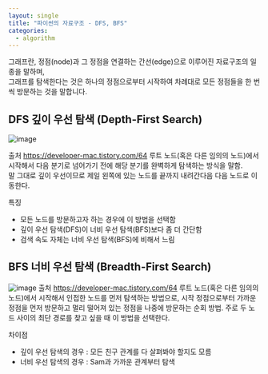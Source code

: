 ```yaml
---
layout: single
title: "파이썬의 자료구조 - DFS, BFS"
categories:
  - algorithm
---
```

그래프란, 정점(node)과 그 정점을 연결하는 간선(edge)으로 이루어진 자료구조의 일종을 말하며, <br>
그래프를 탐색한다는 것은 하나의 정점으로부터 시작하여 차례대로 모든 정점들을 한 번씩 방문하는 것을 말합니다. <br>

## DFS 깊이 우선 탐색 (Depth-First Search)
![image](https://user-images.githubusercontent.com/81789003/202897111-f7201a2f-bd5a-4407-a96f-0dcfb1f84a31.png)

출처 https://developer-mac.tistory.com/64
루트 노드(혹은 다른 임의의 노드)에서 시작해서 다음 분기로 넘어가기 전에 해당 분기를 완벽하게 탐색하는 방식을 말함. <br>
말 그대로 깊이 우선이므로 제일 왼쪽에 있는 노드를 끝까지 내려간다음 다음 노드로 이동한다.

특징
- 모든 노드를 방문하고자 하는 경우에 이 방법을 선택함
- 깊이 우선 탐색(DFS)이 너비 우선 탐색(BFS)보다 좀 더 간단함
- 검색 속도 자체는 너비 우선 탐색(BFS)에 비해서 느림

## BFS 너비 우선 탐색 (Breadth-First Search)
![image](https://user-images.githubusercontent.com/81789003/202897231-0c77e824-7ab8-47a0-82eb-658a19bbf6a2.png)
출처 https://developer-mac.tistory.com/64
루트 노드(혹은 다른 임의의 노드)에서 시작해서 인접한 노드를 먼저 탐색하는 방법으로,
시작 정점으로부터 가까운 정점을 먼저 방문하고 멀리 떨어져 있는 정점을 나중에 방문하는 순회 방법.
주로 두 노드 사이의 최단 경로를 찾고 싶을 때 이 방법을 선택한다.

차이점
- 깊이 우선 탐색의 경우 : 모든 친구 관계를 다 살펴봐야 할지도 모름
- 너비 우선 탐색의 경우 : Sam과 가까운 관계부터 탐색
